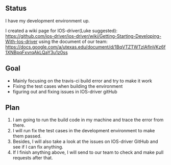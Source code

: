## Status

I have my development environment up.

I created a wiki page for IOS-driver(Luke suggested): https://github.com/ios-driver/ios-driver/wiki/Getting-Starting-Developing-With-Ios-driver
using the document of our team: https://docs.google.com/a/utexas.edu/document/d/1BqVTZTWTzlAflnVKz6f1XNBpqFxvrqAkLQaY3u1z0ss 

## Goal

* Mainly focusing on the travis-ci build error and try to make it work
* Fixing the test cases when building the environment
* figuring out and fixing issues in IOS-driver gitHub

## Plan

1. I am going to run the build code in my machine and trace the error from there.
1. I will run fix the test cases in the development environment to make them passed.
1. Besides, I will also take a look at the issues on IOS-driver GitHub and see if I can fix anything.
1. If I finish anything above, I will send to our team to check and make pull requests after that.
